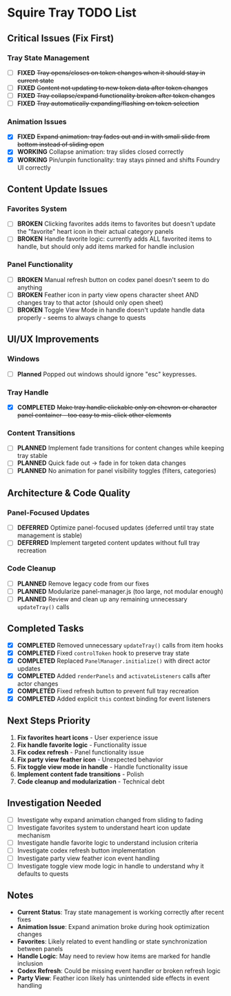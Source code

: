 # Squire Tray TODO List

## Critical Issues (Fix First)

### Tray State Management
- [ ] **FIXED** ~~Tray opens/closes on token changes when it should stay in current state~~
- [ ] **FIXED** ~~Content not updating to new token data after token changes~~
- [ ] **FIXED** ~~Tray collapse/expand functionality broken after token changes~~
- [ ] **FIXED** ~~Tray automatically expanding/flashing on token selection~~

### Animation Issues
- [x] **FIXED** ~~Expand animation: tray fades out and in with small slide from bottom instead of sliding open~~
- [x] **WORKING** Collapse animation: tray slides closed correctly
- [x] **WORKING** Pin/unpin functionality: tray stays pinned and shifts Foundry UI correctly

## Content Update Issues

### Favorites System
- [ ] **BROKEN** Clicking favorites adds items to favorites but doesn't update the "favorite" heart icon in their actual category panels
- [ ] **BROKEN** Handle favorite logic: currently adds ALL favorited items to handle, but should only add items marked for handle inclusion

### Panel Functionality
- [ ] **BROKEN** Manual refresh button on codex panel doesn't seem to do anything
- [ ] **BROKEN** Feather icon in party view opens character sheet AND changes tray to that actor (should only open sheet)
- [ ] **BROKEN** Toggle View Mode in handle doesn't update handle data properly - seems to always change to quests

## UI/UX Improvements

### Windows
- [ ] **Planned** Popped out windows should ignore "esc" keypresses.

### Tray Handle
- [x] **COMPLETED** ~~Make tray handle clickable only on chevron or character panel container - too easy to mis-click other elements~~

### Content Transitions
- [ ] **PLANNED** Implement fade transitions for content changes while keeping tray stable
- [ ] **PLANNED** Quick fade out → fade in for token data changes
- [ ] **PLANNED** No animation for panel visibility toggles (filters, categories)

## Architecture & Code Quality

### Panel-Focused Updates
- [ ] **DEFERRED** Optimize panel-focused updates (deferred until tray state management is stable)
- [ ] **DEFERRED** Implement targeted content updates without full tray recreation

### Code Cleanup
- [ ] **PLANNED** Remove legacy code from our fixes
- [ ] **PLANNED** Modularize panel-manager.js (too large, not modular enough)
- [ ] **PLANNED** Review and clean up any remaining unnecessary `updateTray()` calls

## Completed Tasks

- [x] **COMPLETED** Removed unnecessary `updateTray()` calls from item hooks
- [x] **COMPLETED** Fixed `controlToken` hook to preserve tray state
- [x] **COMPLETED** Replaced `PanelManager.initialize()` with direct actor updates
- [x] **COMPLETED** Added `renderPanels` and `activateListeners` calls after actor changes
- [x] **COMPLETED** Fixed refresh button to prevent full tray recreation
- [x] **COMPLETED** Added explicit `this` context binding for event listeners

## Next Steps Priority

1. **Fix favorites heart icons** - User experience issue
2. **Fix handle favorite logic** - Functionality issue
3. **Fix codex refresh** - Panel functionality issue
4. **Fix party view feather icon** - Unexpected behavior
5. **Fix toggle view mode in handle** - Handle functionality issue
6. **Implement content fade transitions** - Polish
7. **Code cleanup and modularization** - Technical debt

## Investigation Needed

- [ ] Investigate why expand animation changed from sliding to fading
- [ ] Investigate favorites system to understand heart icon update mechanism
- [ ] Investigate handle favorite logic to understand inclusion criteria
- [ ] Investigate codex refresh button implementation
- [ ] Investigate party view feather icon event handling
- [ ] Investigate toggle view mode logic in handle to understand why it defaults to quests

## Notes

- **Current Status**: Tray state management is working correctly after recent fixes
- **Animation Issue**: Expand animation broke during hook optimization changes
- **Favorites**: Likely related to event handling or state synchronization between panels
- **Handle Logic**: May need to review how items are marked for handle inclusion
- **Codex Refresh**: Could be missing event handler or broken refresh logic
- **Party View**: Feather icon likely has unintended side effects in event handling
